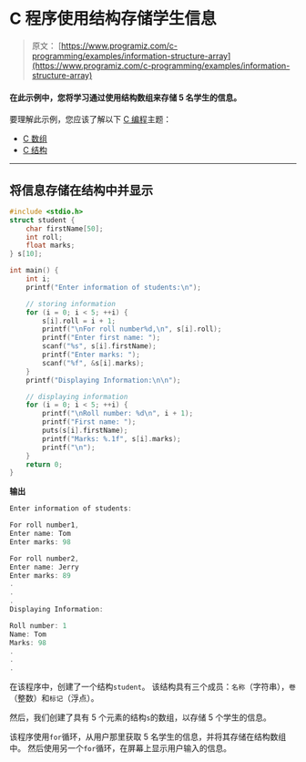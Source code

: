 # C 程序使用结构存储学生信息

> 原文： [https://www.programiz.com/c-programming/examples/information-structure-array](https://www.programiz.com/c-programming/examples/information-structure-array)

#### 在此示例中，您将学习通过使用结构数组来存储 5 名学生的信息。

要理解此示例，您应该了解以下 [C 编程](/c-programming "C tutorial")主题：

*   [C 数组](/c-programming/c-arrays)
*   [C 结构](/c-programming/c-structures)

* * *

## 将信息存储在结构中并显示

```c
#include <stdio.h>
struct student {
    char firstName[50];
    int roll;
    float marks;
} s[10];

int main() {
    int i;
    printf("Enter information of students:\n");

    // storing information
    for (i = 0; i < 5; ++i) {
        s[i].roll = i + 1;
        printf("\nFor roll number%d,\n", s[i].roll);
        printf("Enter first name: ");
        scanf("%s", s[i].firstName);
        printf("Enter marks: ");
        scanf("%f", &s[i].marks);
    }
    printf("Displaying Information:\n\n");

    // displaying information
    for (i = 0; i < 5; ++i) {
        printf("\nRoll number: %d\n", i + 1);
        printf("First name: ");
        puts(s[i].firstName);
        printf("Marks: %.1f", s[i].marks);
        printf("\n");
    }
    return 0;
} 
```

**输出**

```c
Enter information of students: 

For roll number1,
Enter name: Tom
Enter marks: 98

For roll number2,
Enter name: Jerry
Enter marks: 89
.
.
.
Displaying Information:

Roll number: 1
Name: Tom
Marks: 98
.
.
. 
```

在该程序中，创建了一个结构`student`。 该结构具有三个成员：`名称`（字符串），`卷`（整数）和`标记`（浮点）。

然后，我们创建了具有 5 个元素的结构`s`的数组，以存储 5 个学生的信息。

该程序使用`for`循环，从用户那里获取 5 名学生的信息，并将其存储在结构数组中。 然后使用另一个`for`循环，在屏幕上显示用户输入的信息。